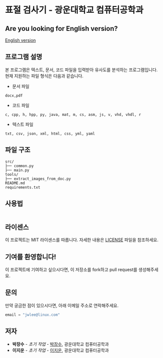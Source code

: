 # 표절 검사기 - 광운대학교 컴퓨터공학과

## Are you looking for English version?
[English version](README.md)

## 프로그램 설명
본 프로그램은 텍스트, 문서, 코드 파일을 입력받아 유사도를 분석하는 프로그램입니다.
현재 지원하는 파일 형식은 다음과 같습니다.

- 문서 파일
```text
docx,pdf
```
- 코드 파일
```text
c, cpp, h, hpp, py, java, mat, m, cs, asm, js, v, vhd, vhdl, r
```
- 텍스트 파일
```text
txt, csv, json, xml, html, css, yml, yaml
```

## 파일 구조
```text
src/
├── common.py
├── main.py
tools/
├── extract_images_from_doc.py
README.md
requirements.txt
```

## 사용법
```bash
```

## 라이센스
이 프로젝트는 MIT 라이센스를 따릅니다. 자세한 내용은 [LICENSE](LICENSE) 파일을 참조하세요.

## 기여를 환영합니다!
이 프로젝트에 기여하고 싶으시다면, 이 저장소를 fork하고 pull request를 생성해주세요.

## 문의
만약 궁금한 점이 있으시다면, 아래 이메일 주소로 연락해주세요.
```python
email = "jwlee@linux.com"
```

## 저자
- **박장수** - *초기 작업* - [박장수](https://github.com/jangsoopark), 광운대학교 컴퓨터공학과
- **이지운** - *초기 작업* - [이지운](https://github.com/metr0jw), 광운대학교 컴퓨터공학과
